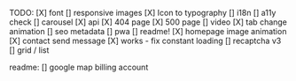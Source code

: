 TODO:
[X] font
[] responsive images
[X] Icon to typography
[] i18n
[] a11y check
[] carousel
[X] api
[X] 404 page
[X] 500 page
[] video
[X] tab change animation
[] seo metadata
[] pwa
[] readme!
[X] homepage image animation
[X] contact send message
[X] works - fix constant loading
[] recaptcha v3
[] grid / list

readme:
[] google map billing account